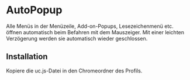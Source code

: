 # AutoPopup
Alle Menüs in der Menüzeile, Add-on-Popups, Lesezeichenmenü etc. öffnen automatisch beim Befahren mit dem Mauszeiger. 
Mit einer leichten Verzögerung werden sie automatisch wieder geschlossen.

## Installation
Kopiere die uc.js-Datei in den Chromeordner des Profils.